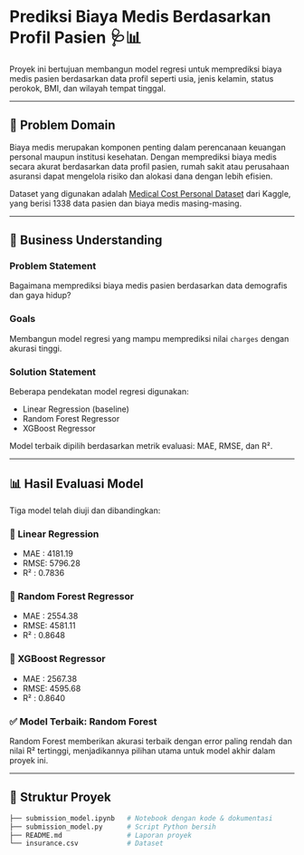 # Prediksi Biaya Medis Berdasarkan Profil Pasien 🩺📊

Proyek ini bertujuan membangun model regresi untuk memprediksi biaya medis pasien berdasarkan data profil seperti usia, jenis kelamin, status perokok, BMI, dan wilayah tempat tinggal.

---

## 🧠 Problem Domain

Biaya medis merupakan komponen penting dalam perencanaan keuangan personal maupun institusi kesehatan. Dengan memprediksi biaya medis secara akurat berdasarkan data profil pasien, rumah sakit atau perusahaan asuransi dapat mengelola risiko dan alokasi dana dengan lebih efisien.

Dataset yang digunakan adalah [Medical Cost Personal Dataset](https://www.kaggle.com/datasets/mirichoi0218/insurance) dari Kaggle, yang berisi 1338 data pasien dan biaya medis masing-masing.

---

## 🎯 Business Understanding

### Problem Statement

Bagaimana memprediksi biaya medis pasien berdasarkan data demografis dan gaya hidup?

### Goals

Membangun model regresi yang mampu memprediksi nilai `charges` dengan akurasi tinggi.

### Solution Statement

Beberapa pendekatan model regresi digunakan:
- Linear Regression (baseline)
- Random Forest Regressor
- XGBoost Regressor

Model terbaik dipilih berdasarkan metrik evaluasi: MAE, RMSE, dan R².

---

## 📊 Hasil Evaluasi Model

Tiga model telah diuji dan dibandingkan:

### 🔹 Linear Regression
- MAE : 4181.19  
- RMSE: 5796.28  
- R²  : 0.7836

### 🔹 Random Forest Regressor
- MAE : 2554.38  
- RMSE: 4581.11  
- R²  : 0.8648

### 🔹 XGBoost Regressor
- MAE : 2567.38  
- RMSE: 4595.68  
- R²  : 0.8640

### ✅ Model Terbaik: Random Forest

Random Forest memberikan akurasi terbaik dengan error paling rendah dan nilai R² tertinggi, menjadikannya pilihan utama untuk model akhir dalam proyek ini.

---

## 📁 Struktur Proyek

```bash
├── submission_model.ipynb   # Notebook dengan kode & dokumentasi
├── submission_model.py      # Script Python bersih
├── README.md                # Laporan proyek
└── insurance.csv            # Dataset
```

